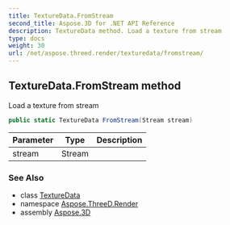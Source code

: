 ```yaml
---
title: TextureData.FromStream
second_title: Aspose.3D for .NET API Reference
description: TextureData method. Load a texture from stream
type: docs
weight: 30
url: /net/aspose.threed.render/texturedata/fromstream/
---
```

## TextureData.FromStream method

Load a texture from stream

```csharp
public static TextureData FromStream(Stream stream)
```

| Parameter | Type | Description |
| --- | --- | --- |
| stream | Stream |  |

### See Also

* class [TextureData](../)
* namespace [Aspose.ThreeD.Render](../../texturedata/)
* assembly [Aspose.3D](../../../)


